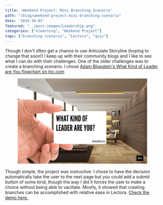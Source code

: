 ```yaml
---
title: 'Weekend Project: Mini Branching Scenario'
path: "/blog/weekend-project-mini-branching-scenario"
date: '2014-10-03'
featured: "../post-images/Leadership.png"
categories: ["elearning", "Weekend Project"]
tags: ["branching scenario", "Lectora", "quiz"]
---
```


Though I don't often get a chance to use Articulate Storyline (hoping to change that soon!) I keep up with their community blogs and I like to see what I can do with their challenges. One of the older challenges was to create a branching scenario. I chose [Adam Bluestein's What Kind of Leader are You flowchart on Inc.com](http://www.inc.com/magazine/201310/adam-bluestein/what-kind-of-leader-are-you.html "What Kind of Leader are You?")

<figure>
  <img src="../post-images/Leadership.png" alt="Interactive home page" />
</figure>

Though simple, the project was instructive. I chose to have the decision automatically take the user to the next page but you could add a submit button of some kind, though the way I did it forces the user to make a choice without being able to vacillate. Mostly, it showed that creating branches can be accomplished with relative ease in Lectora. [Check the demo here.](http://knanthony.com/showcase/leadership/index.html "What Kind of Leader are You? (Interactive)")
